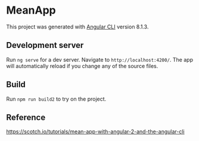 # MeanApp

This project was generated with [Angular CLI](https://github.com/angular/angular-cli) version 8.1.3.

## Development server

Run `ng serve` for a dev server. Navigate to `http://localhost:4200/`. The app will automatically reload if you change any of the source files.

## Build

Run `npm run build2` to try on the project. 


## Reference
https://scotch.io/tutorials/mean-app-with-angular-2-and-the-angular-cli
